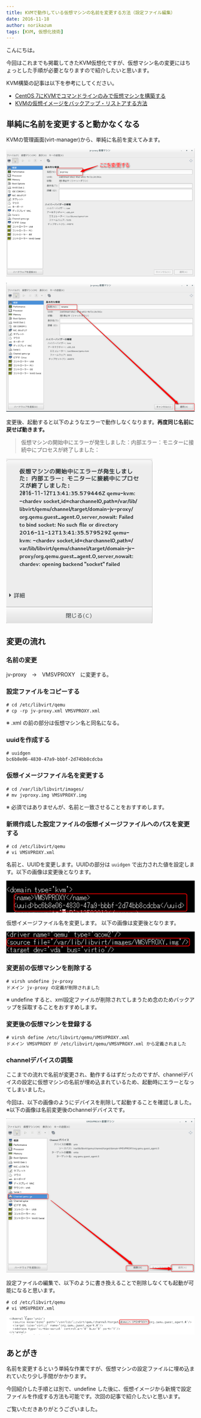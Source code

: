 ```yaml
---
title: KVMで動作している仮想マシンの名前を変更する方法（設定ファイル編集）
date: 2016-11-18
author: norikazum
tags: [KVM, 仮想化技術]
---
```


こんにちは。

今回はこれまでも掲載してきたKVM仮想化ですが、仮想マシン名の変更にはちょっとした手順が必要となりますので紹介したいと思います。

KVM構築の記事は以下を参考にしてください。

* [CentOS 7にKVMでコマンドラインのみで仮想マシンを構築する](https://mseeeen.msen.jp/make-virtual-machine-with-kvm-in-centos-7/)
* [KVMの仮想イメージをバックアップ・リストアする方法](https://mseeeen.msen.jp/backup-and-restore-virtual-image-for-kvm/)


## 単純に名前を変更すると動かなくなる

KVMの管理画面(virt-manager)から、単純に名前を変えてみます。

![screenshot-from-2016-11-12-22-41-09](images/kvm-change-name-of-active-vm-1.png)

![screenshot-from-2016-11-12-22-41-26](images/kvm-change-name-of-active-vm-2.png)

変更後、起動すると以下のようなエラーで動作しなくなります。**再度同じ名前に戻せば動きます。**

>仮想マシンの開始中にエラーが発生しました：内部エラー：モニターに接続中にプロセスが終了しました：

![screenshot-from-2016-11-12-22-41-38](images/kvm-change-name-of-active-vm-3.png)


## 変更の流れ

### 名前の変更

jv-proxy　→　VMSVPROXY　に変更する。

### 設定ファイルをコピーする

```
# cd /etc/libvirt/qemu
# cp -rp jv-proxy.xml VMSVPROXY.xml
```

※ .xml の前の部分は仮想マシン名と同名になる。

### uuidを作成する

```
# uuidgen
bc6b8e06-4830-47a9-bbbf-2d74bb8cdcba
```

### 仮想イメージファイル名を変更する

```
# cd /var/lib/libvirt/images/
# mv jvproxy.img VMSVPROXY.img
```

※ 必須ではありませんが、名前と一致させることをおすすめします。


### 新規作成した設定ファイルの仮想イメージファイルへのパスを変更する

```
# cd /etc/libvirt/qemu
# vi VMSVPROXY.xml
```

名前と、UUIDを変更します。UUIDの部分は `uuidgen` で出力された値を設定します。以下の画像は変更後となります。

![2016-11-12_23h06_08](images/kvm-change-name-of-active-vm-4.png)

仮想イメージファイル名を変更します。
以下の画像は変更後となります。

![2016-11-12_23h30_58](images/kvm-change-name-of-active-vm-5.png)


### 変更前の仮想マシンを削除する

```
# virsh undefine jv-proxy
ドメイン jv-proxy の定義が削除されました
```

※ undefine すると、xml設定ファイルが削除されてしまうため念のためバックアップを採取することをおすすめします。


### 変更後の仮想マシンを登録する

```
# virsh define /etc/libvirt/qemu/VMSVPROXY.xml
ドメイン VMSVPROXY が /etc/libvirt/qemu/VMSVPROXY.xml から定義されました
```

### channelデバイスの調整

ここまでの流れで名前が変更され、動作するはずだったのですが、channelデバイスの設定に仮想マシンの名前が埋め込まれているため、起動時にエラーとなってしまいました。

今回は、以下の画像のようにデバイスを削除して起動することを確認しました。
※以下の画像は名前変更後のchannelデバイスです。

![screenshot-from-2016-11-13-02-26-16](images/kvm-change-name-of-active-vm-6.png)

設定ファイルの編集で、以下のように書き換えることで削除しなくても起動が可能になると思います。

```
# cd /etc/libvirt/qemu
# vi VMSVPROXY.xml
```

![screenshot-from-2016-11-13-02-25-45](images/kvm-change-name-of-active-vm-7.png)


## あとがき

名前を変更するという単純な作業ですが、仮想マシンの設定ファイルに埋め込まれていたり少し手間がかかります。

今回紹介した手順とは別で、undefine した後に、仮想イメージから新規で設定ファイルを作成する方法も可能です。次回の記事で紹介したいと思います。

ご覧いただきありがとうございました。